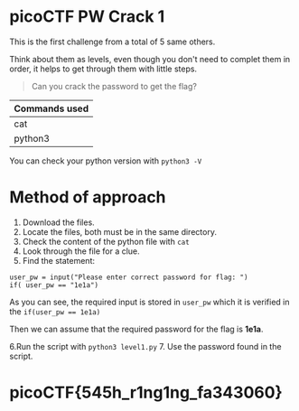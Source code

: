# picoCTF PW Crack 1

This is the first challenge from a total of 5 same others. 

Think about them as levels, even though you don't need to complet them in order,
it helps to get through them with little steps.
> Can you crack the password to get the flag?


| Commands used  | 
| ------------- | 
| cat | 
| python3 |  

You can check your python version with `python3 -V`

# Method of approach

1. Download the files.
2. Locate the files, both must be in the same directory. 
3. Check the content of the python file with `cat`
4. Look through the file for a clue.
5. Find the statement:

`user_pw = input("Please enter correct password for flag: ")`<br>
`if( user_pw == "1e1a")`

As you can see, the required input is stored in `user_pw` which it is verified in the `if(user_pw == 1e1a)`

Then we can assume that the required password for the flag is **1e1a**.

6.Run the script with `python3 level1.py`
7. Use the password found in the script.

# picoCTF{545h_r1ng1ng_fa343060}
